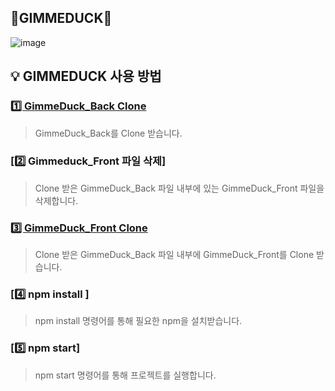 ## 🐤GIMMEDUCK🐤

![image](https://user-images.githubusercontent.com/101383358/203829025-6f71babe-fc32-42cf-afe1-c1ec6e6e9452.png)


<!--

**Here are some ideas to get you started:**

🙋‍♀️ A short introduction - what is your organization all about?
🌈 Contribution guidelines - how can the community get involved?
👩‍💻 Useful resources - where can the community find your docs? Is there anything else the community should know?
🍿 Fun facts - what does your team eat for breakfast?
🧙 Remember, you can do mighty things with the power of [Markdown](https://docs.github.com/github/writing-on-github/getting-started-with-writing-and-formatting-on-github/basic-writing-and-formatting-syntax)
-->

## 💡 GIMMEDUCK 사용 방법



### [1️⃣ GimmeDuck_Back Clone](https://github.com/GimmeDuck/GimmeDuck_Back)

> GimmeDuck_Back를 Clone 받습니다.

### [2️⃣ Gimmeduck_Front 파일 삭제] 

> Clone 받은 GimmeDuck_Back 파일 내부에 있는 GimmeDuck_Front 파일을 삭제합니다.

### [3️⃣ GimmeDuck_Front Clone](https://github.com/GimmeDuck/GimmeDuck_Front) 

> Clone 받은 GimmeDuck_Back 파일 내부에 GimmeDuck_Front를 Clone 받습니다. 

### [4️⃣ npm install ]

> npm install 명령어를 통해 필요한 npm을 설치받습니다. 

### [5️⃣ npm start]

> npm start 명령어를 통해 프로젝트를 실행합니다.


